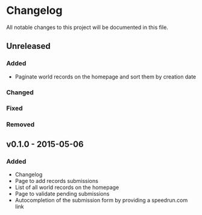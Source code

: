 # Changelog
All notable changes to this project will be documented in this file.

## Unreleased
### Added
- Paginate world records on the homepage and sort them by creation date

### Changed

### Fixed

### Removed

## v0.1.0 - 2015-05-06
### Added
- Changelog
- Page to add records submissions
- List of all world records on the homepage
- Page to validate pending submissions
- Autocompletion of the submission form by providing a speedrun.com link
